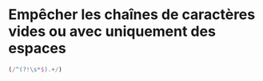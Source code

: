 # Empêcher les chaînes de caractères vides ou avec uniquement des espaces

```js
(/^(?!\s*$).+/)
```
